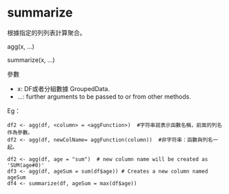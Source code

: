 # summarize

根據指定的列列表計算聚合。

agg\(x, ...\)

summarize\(x, ...\)

參數

* x: DF或者分組數據 GroupedData.
* ...: further arguments to be passed to or from other methods.

Eg：

```text
df2 <- agg(df, <column> = <aggFunction>)  #字符串就表示函數名稱，前面的列名作為參數。
df2 <- agg(df, newColName= aggFunction(column))  #非字符串：函數與列名一起。

df2 <- agg(df, age = "sum")  # new column name will be created as 'SUM(age#0)'
df3 <- agg(df, ageSum = sum(df$age)) # Creates a new column named ageSum
df4 <- summarize(df, ageSum = max(df$age))
```

